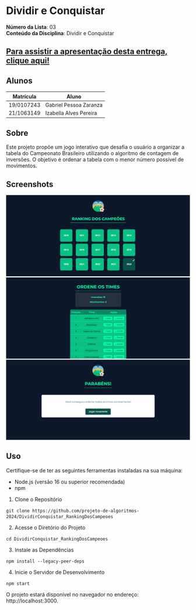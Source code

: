 
# Dividir e Conquistar

**Número da Lista**: 03<br>
**Conteúdo da Disciplina**: Dividir e Conquistar<br>

## [Para assistir a apresentação desta entrega, clique aqui!](https://youtu.be/jTkpLi7qdpI)

## Alunos
|Matrícula | Aluno |
| -- | -- |
| 19/0107243  |  Gabriel Pessoa Zaranza |
| 21/1063149  |  Izabella Alves Pereira |

## Sobre 

Este projeto propõe um jogo interativo que desafia o usuário a organizar a tabela do Campeonato Brasileiro utilizando o algoritmo de contagem de inversões. O objetivo é ordenar a tabela com o menor número possível de movimentos.

## Screenshots

![alt text](home.png)
![alt text](jogando.png)
![alt text](parabens.png)

## Uso 

Certifique-se de ter as seguintes ferramentas instaladas na sua máquina:

- Node.js (versão 16 ou superior recomendada)
- npm 

1. Clone o Repositório

```
git clone https://github.com/projeto-de-algoritmos-2024/DividirConquistar_RankingDosCampeoes
```

2. Acesse o Diretório do Projeto

```
cd DividirConquistar_RankingDosCampeoes
```

3. Instale as Dependências

```
npm install --legacy-peer-deps
```

4. Inicie o Servidor de Desenvolvimento

```
npm start
```

O projeto estará disponível no navegador no endereço: http://localhost:3000.

